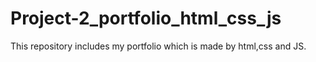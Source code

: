 # Project-2_portfolio_html_css_js
This repository includes my portfolio which is made by html,css and JS.

